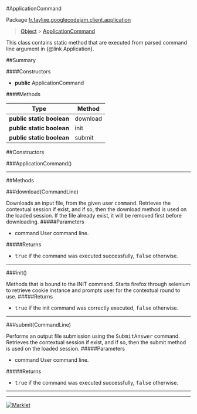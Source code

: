 #ApplicationCommand

Package [fr.faylixe.googlecodejam.client.application](README.md)<br>
> [Object](../../../../ava/lang/Object.md) > [ApplicationCommand](ApplicationCommand.md)

<p>This class contains static method that are
 executed from parsed command line argument in
 {@link Application}.</p>

##Summary

####Constructors

* **public** ApplicationCommand

####Methods

Type | Method
 --- | --- 
**public static** **boolean** | download
**public static** **boolean** | init
**public static** **boolean** | submit


##Constructors

###ApplicationCommand()



---

##Methods

###download(CommandLine)


Downloads an input file, from the given user <tt>command</tt>.
 Retrieves the contextual session if exist, and if so, then
 the download method is used on the loaded session. If the
 file already exist, it will be removed first before downloading.
#####Parameters


* command User command line.

#####Returns


* <tt>true</tt> if the command was executed successfully, <tt>false</tt> otherwise.

---
###init()


Methods that is bound to the INIT command. Starts
 firefox through selenium to retrieve cookie instance
 and prompts user for the contextual round to use.
#####Returns


* <tt>true</tt> if the init command was correctly executed, <tt>false</tt> otherwise.

---
###submit(CommandLine)


Performs an output file submission using the <tt>SubmitAnswer</tt>
 command. Retrieves the contextual session if exist, and if so, then
 the submit method is used on the loaded session.
#####Parameters


* command User command line.

#####Returns


* <tt>true</tt> if the command was executed successfully, <tt>false</tt> otherwise.

---
---
[![Marklet](https://img.shields.io/badge/Generated%20by-Marklet-green.svg)](https://github.com/Faylixe/marklet)